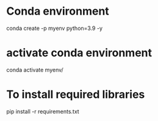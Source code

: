# Conda environment 
conda create -p myenv python=3.9 -y

# activate conda environment 
conda activate myenv/

# To install required libraries 
pip install -r requirements.txt